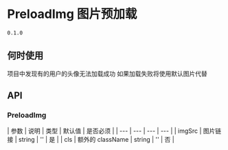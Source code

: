 # PreloadImg 图片预加载
`0.1.0`

## 何时使用
项目中发现有的用户的头像无法加载成功 如果加载失败将使用默认图片代替


## API
### PreloadImg
| 参数 | 说明 | 类型 | 默认值 | 是否必须 |
| --- | --- | --- | --- |
| imgSrc | 图片链接 | string | '' | 是 |
| cls | 额外的 className | string | '' | 否 |
